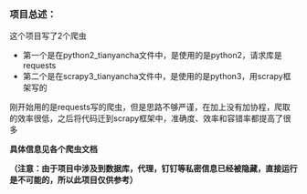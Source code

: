 ### 项目总述：
这个项目写了2个爬虫

- 第一个是在python2_tianyancha文件中，是使用的是python2，请求库是requests
- 第二个是在scrapy3_tianyancha文件中，是使用的是python3，用scrapy框架写的

刚开始用的是requests写的爬虫，但是思路不够严谨，在加上没有加协程，爬取的效率很低，之后将代码迁到scrapy框架中，准确度、效率和容错率都提高了很多

**具体信息见各个爬虫文档**

**（注意：由于项目中涉及到数据库，代理，钉钉等私密信息已经被隐藏，直接运行是不可能的，所以此项目仅供参考）**
